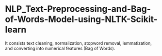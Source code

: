 # NLP_Text-Preprocessing-and-Bag-of-Words-Model-using-NLTK-Scikit-learn
It consists text cleaning, normalization, stopword removal, lemmatization, and converting into numerical features (Bag of Words).
